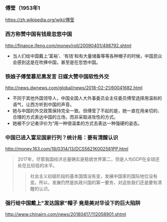 ### 傅莹（1953年1
https://zh.wikipedia.org/wiki/傅莹
### 西方称赞中国有钱是忽悠中国
http://finance.ifeng.com/money/roll/20090401/498792.shtml
- 当人们给中国戴上‘富裕’、‘有钱’和有大量储备等等各种帽子的时候，中国民众会感到这是在吹捧中国，甚至是在忽悠中国。
### 铁娘子傅莹慕尼黑发言 日媒大赞中国软性外交
http://news.dwnews.com/global/news/2018-02-21/60041682.html
- 不同于其他外国领导人，中国全国人大外事委员会主任委员傅莹选择用温和的语气，让西方听到中国的声音。
- 她与中国的外交政策保持完全一致。但傅莹了不起的是，她一直在用亲切的、合理的方式表达中国的立场，而非采取进攻性的方式。
- 她被不少记者评价为“用一种很温柔的方式去表达一种强硬的姿态。
### 中国已进入富足国家行列？统计局：要有清醒认识
http://money.163.com/18/0314/13/DCS5621K002581PP.html
>2017年，尽管我国经济总量确实是稳居世界第二，但是人均GDP在全球还处在比较低的水平。
>>社会主义初级阶段的基本国情没有变，发展中国家的国际地位没有变。所以，发展仍然是执政兴国的第一要务，对这些我们还是要有清醒的认识。
### 强行给中国戴上"发达国家"帽子 竟是美对华设下的巨大陷阱
http://www.chinairn.com/news/20180417/112058901.shtml